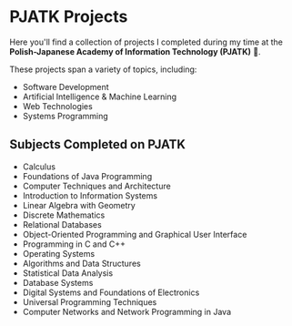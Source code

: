 # PJATK Projects
Here you'll find a collection of projects I completed during my time at the **Polish-Japanese Academy of Information Technology (PJATK)** 🏫.

These projects span a variety of topics, including:

- Software Development  
- Artificial Intelligence & Machine Learning    
- Web Technologies  
- Systems Programming

## Subjects Completed on PJATK

- Calculus  
- Foundations of Java Programming  
- Computer Techniques and Architecture  
- Introduction to Information Systems  
- Linear Algebra with Geometry  
- Discrete Mathematics  
- Relational Databases  
- Object-Oriented Programming and Graphical User Interface  
- Programming in C and C++  
- Operating Systems  
- Algorithms and Data Structures  
- Statistical Data Analysis  
- Database Systems  
- Digital Systems and Foundations of Electronics  
- Universal Programming Techniques  
- Computer Networks and Network Programming in Java  


